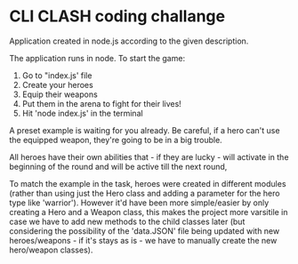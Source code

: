 # CLI CLASH coding challange

Application created in node.js according to the given description.

The application runs in node.
To start the game:

1. Go to "index.js' file
2. Create your heroes
3. Equip their weapons
4. Put them in the arena to fight for their lives!
5. Hit 'node index.js' in the terminal

A preset example is waiting for you already.
Be careful, if a hero can't use the equipped weapon, they're going to be in a big trouble.

All heroes have their own abilities that - if they are lucky - will activate in the beginning of the round and will be active till the next round,

To match the example in the task, heroes were created in different modules (rather than using just the Hero class and adding a parameter for the hero type like 'warrior'). However it'd have been more simple/easier by only creating a Hero and a Weapon class, this makes the project more varsitile in case we have to add new methods to the child classes later (but considering the possibility of the 'data.JSON' file being updated with new heroes/weapons - if it's stays as is - we have to manually create the new hero/weapon classes).
